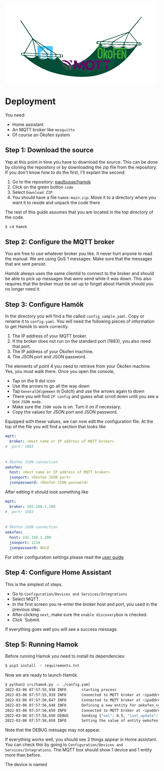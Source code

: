 <img src="pics/hamok.png" style="zoom: 50%;" />

# Deployment

You need:

- Home assistant
- An MQTT broker like ```mosquitto```
- Of course an Ökofen system

## Step 1: Download the source

Yep at this point in time you have to download the source. This can be done by cloning the repository or by downloading the zip file from the repository. If you don't know how to do the first, I'll explain the second:

1.  Go to the repository: [paulbusse/hamok](https://github.com/paulbusse/Hamok)
2.  Click on the green button ```code```
3.  Select ```Download ZIP```
4.  You should have a file ```hamok-main.zip```. Move it to a directory where you want it to reside and unpack the code there

The  rest of this guide assumes that you are located in the top directory of the code.

```bash
$ cd Hamok
```

## Step 2: Configure the MQTT broker

You are free to use whatever broker you like. It never hurt anyone to read the manual. We are using QoS 1 messages. Make sure that the messages that are sent persist. 

Hamök always uses the same clientid to connect to the broker and should be able to pick up messages that were send while it was down. This also requires that the broker must be set up to forget about Hamök should you no longer need it.

## Step 3: Configure Hamök

In the directory you will find a file called `config_sample.yaml`. Copy or rename it to `config.yaml`. You will need the following pieces of information to get Hamök to work correctly.

1. The IP address of your MQTT broker.
2. If the broker does not run on the standard port (1883), you also need that port.
3. The IP address of your Ökofen machine.
4. The JSON port and JSON password.

The elements of point 4 you need to retrieve from your Ökofen machine. Yes, you must walk there. Once you open the console,

* Tap on the 9 dot icon
* Use the arrows to go all the way down
* Tap `General`(`Algemeen` in Dutch) and use the arrows again to down
* There you will find `IP config` and guess what scroll down until you see a box `JSON mode`.
* Make sure the `JSON mode` is on. Turn it on if necessary.
* Copy the values for JSON port and JSON password.

Equipped with these values, we can now edit the configuration file. At the top of the file you will find a section that looks like

```yaml
mqtt:
  broker: <Host name or IP address of MQTT broker>
#  port: 1883


# Ökofen JSON connection
oekofen:
  host: <Host name or IP address of MQTT broker>
  jsonport: <Ökofen JSON port>
  jsonpassword: <Ökofen JSON password>
```

After editing it should look something like

```yaml
mqtt:
  broker: 192.168.1.100
#  port: 1883


# Ökofen JSON connection
oekofen:
  host: 192.168.1.200
  jsonport: 1234
  jsonpassword: AbCd
```

For other configuration settings please read the [user guide](usage.md)

## Step 4: Configure Home Assistant

This is the simplest of steps. 

* Go to `Configuration/Devices and Services/Integrations`
* Select MQTT.
* In the first screen you re-enter the broker host and port, you used in the previous step.
* After clicking `next`, make sure the `enable discovery`box is checked.
* Click `Submit.

If everything goes well you will see a success message.

## Step 5: Running Hamok

Before running Hamok you need to install its dependencies:

```bash
$ pip3 install -r requirements.txt
```

Now we are ready to launch Hamök.

```bash
$ python3 src/hamok.py -c ./config.yaml
2022-03-06 07:57:55,938 INFO       starting process
2022-03-06 07:57:55,939 INFO       Connected to MQTT broker at <ipaddress>:<port> as hamok.
2022-03-06 07:57:56,647 INFO       Connected to MQTT broker at <ipaddress>:<port> as hamok.
2022-03-06 07:57:56,648 INFO       Defining a new entity for oekofen_system_ambient.
2022-03-06 07:57:56,650 INFO       Connected to MQTT broker at <ipaddress>:<port> as hamok.
2022-03-06 07:57:56,650 DEBUG      Sending {"val": 0.5, "last_update": "2022-03-06T07:57:56"} on homeassistant/sensor/oekofen/oekofen_system_L_ambient/state.
2022-03-06 07:57:56,650 INFO       Setting the value of entity oekofen_system_ambient to 0.5.
```

Note that the DEBUG message may not appear.

If everything works well, you should see 2 things appear in Home assistant. You can check this by going to  `Configuration/Devices and Services/Integrations`. The MQTT box should show 1 device and 1 entity more than before.

The device is named 

